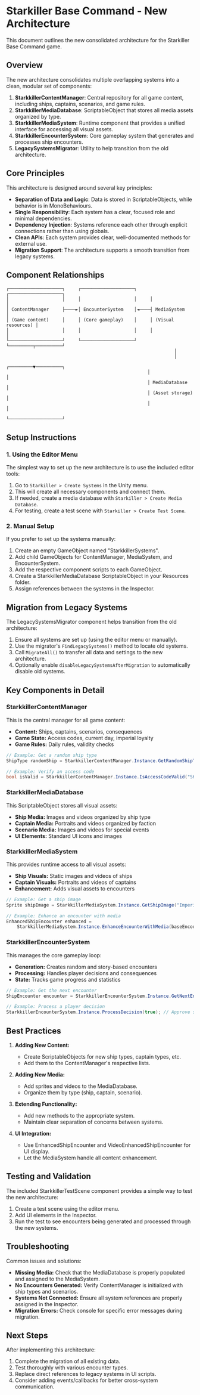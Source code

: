 # Starkiller Base Command - New Architecture

This document outlines the new consolidated architecture for the Starkiller Base Command game.

## Overview

The new architecture consolidates multiple overlapping systems into a clean, modular set of components:

1. **StarkkillerContentManager**: Central repository for all game content, including ships, captains, scenarios, and game rules.
2. **StarkkillerMediaDatabase**: ScriptableObject that stores all media assets organized by type.
3. **StarkkillerMediaSystem**: Runtime component that provides a unified interface for accessing all visual assets.
4. **StarkkillerEncounterSystem**: Core gameplay system that generates and processes ship encounters.
5. **LegacySystemsMigrator**: Utility to help transition from the old architecture.

## Core Principles

This architecture is designed around several key principles:

- **Separation of Data and Logic**: Data is stored in ScriptableObjects, while behavior is in MonoBehaviours.
- **Single Responsibility**: Each system has a clear, focused role and minimal dependencies.
- **Dependency Injection**: Systems reference each other through explicit connections rather than using globals.
- **Clean APIs**: Each system provides clear, well-documented methods for external use.
- **Migration Support**: The architecture supports a smooth transition from legacy systems.

## Component Relationships

```
┌────────────────────┐     ┌────────────────────┐     ┌────────────────────┐
│                    │     │                    │     │                    │
│ ContentManager     ├────►│ EncounterSystem    │◄────┤ MediaSystem        │
│ (Game content)     │     │ (Core gameplay)    │     │ (Visual resources) │
│                    │     │                    │     │                    │
└────────────────────┘     └────────────────────┘     └─────────┬──────────┘
                                                               │
                                                               │
                                                     ┌─────────▼──────────┐
                                                     │                    │
                                                     │ MediaDatabase      │
                                                     │ (Asset storage)    │
                                                     │                    │
                                                     └────────────────────┘
```

## Setup Instructions

### 1. Using the Editor Menu

The simplest way to set up the new architecture is to use the included editor tools:

1. Go to `Starkiller > Create Systems` in the Unity menu.
2. This will create all necessary components and connect them.
3. If needed, create a media database with `Starkiller > Create Media Database`.
4. For testing, create a test scene with `Starkiller > Create Test Scene`.

### 2. Manual Setup

If you prefer to set up the systems manually:

1. Create an empty GameObject named "StarkkillerSystems".
2. Add child GameObjects for ContentManager, MediaSystem, and EncounterSystem.
3. Add the respective component scripts to each GameObject.
4. Create a StarkkillerMediaDatabase ScriptableObject in your Resources folder.
5. Assign references between the systems in the Inspector.

## Migration from Legacy Systems

The LegacySystemsMigrator component helps transition from the old architecture:

1. Ensure all systems are set up (using the editor menu or manually).
2. Use the migrator's `FindLegacySystems()` method to locate old systems.
3. Call `MigrateAll()` to transfer all data and settings to the new architecture.
4. Optionally enable `disableLegacySystemsAfterMigration` to automatically disable old systems.

## Key Components in Detail

### StarkkillerContentManager

This is the central manager for all game content:

- **Content:** Ships, captains, scenarios, consequences
- **Game State:** Access codes, current day, imperial loyalty
- **Game Rules:** Daily rules, validity checks

```csharp
// Example: Get a random ship type
ShipType randomShip = StarkkillerContentManager.Instance.GetRandomShipType();

// Example: Verify an access code
bool isValid = StarkkillerContentManager.Instance.IsAccessCodeValid("SK-1234");
```

### StarkkillerMediaDatabase

This ScriptableObject stores all visual assets:

- **Ship Media:** Images and videos organized by ship type
- **Captain Media:** Portraits and videos organized by faction
- **Scenario Media:** Images and videos for special events
- **UI Elements:** Standard UI icons and images

### StarkkillerMediaSystem

This provides runtime access to all visual assets:

- **Ship Visuals:** Static images and videos of ships
- **Captain Visuals:** Portraits and videos of captains
- **Enhancement:** Adds visual assets to encounters

```csharp
// Example: Get a ship image
Sprite shipImage = StarkkillerMediaSystem.Instance.GetShipImage("Imperial Shuttle");

// Example: Enhance an encounter with media
EnhancedShipEncounter enhanced = 
    StarkkillerMediaSystem.Instance.EnhanceEncounterWithMedia(baseEncounter);
```

### StarkkillerEncounterSystem

This manages the core gameplay loop:

- **Generation:** Creates random and story-based encounters
- **Processing:** Handles player decisions and consequences
- **State:** Tracks game progress and statistics

```csharp
// Example: Get the next encounter
ShipEncounter encounter = StarkkillerEncounterSystem.Instance.GetNextEncounter();

// Example: Process a player decision
StarkkillerEncounterSystem.Instance.ProcessDecision(true); // Approve ship
```

## Best Practices

1. **Adding New Content:**
   - Create ScriptableObjects for new ship types, captain types, etc.
   - Add them to the ContentManager's respective lists.

2. **Adding New Media:**
   - Add sprites and videos to the MediaDatabase.
   - Organize them by type (ship, captain, scenario).

3. **Extending Functionality:**
   - Add new methods to the appropriate system.
   - Maintain clear separation of concerns between systems.

4. **UI Integration:**
   - Use EnhancedShipEncounter and VideoEnhancedShipEncounter for UI display.
   - Let the MediaSystem handle all content enhancement.

## Testing and Validation

The included StarkkillerTestScene component provides a simple way to test the new architecture:

1. Create a test scene using the editor menu.
2. Add UI elements in the Inspector.
3. Run the test to see encounters being generated and processed through the new systems.

## Troubleshooting

Common issues and solutions:

- **Missing Media:** Check that the MediaDatabase is properly populated and assigned to the MediaSystem.
- **No Encounters Generated:** Verify ContentManager is initialized with ship types and scenarios.
- **Systems Not Connected:** Ensure all system references are properly assigned in the Inspector.
- **Migration Errors:** Check console for specific error messages during migration.

## Next Steps

After implementing this architecture:

1. Complete the migration of all existing data.
2. Test thoroughly with various encounter types.
3. Replace direct references to legacy systems in UI scripts.
4. Consider adding events/callbacks for better cross-system communication.